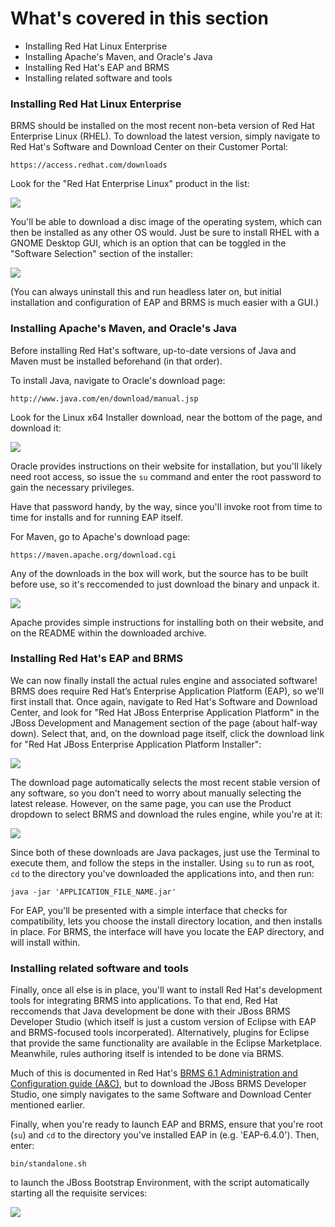 <!--
{
"name": "part-two-installing-brms",
"version" : "0.1",
"title" : "Part II: Installing BRMS",
"description" : "How to install Red Hat's BRMS solution.",
"homepage" : "https://github.com/outlearn-content/outlearn-modules",
"freshnessDate" : 2015-07-08,
"license" : "CC BY 4.0"
}
-->

<!-- @section -->

# What's covered in this section

* Installing Red Hat Linux Enterprise
* Installing Apache's Maven, and Oracle's Java
* Installing Red Hat's EAP and BRMS
* Installing related software and tools


<!-- @section -->

### Installing Red Hat Linux Enterprise

BRMS should be installed on the most recent non-beta version of Red Hat Enterprise Linux (RHEL). To download the latest version, simply navigate to Red Hat's Software and Download Center on their Customer Portal:

`https://access.redhat.com/downloads`

Look for the "Red Hat Enterprise Linux" product in the list:

![](https://cloud.githubusercontent.com/assets/15032492/10430164/a904474c-70cb-11e5-95aa-6df91877632e.PNG)

You'll be able to download a disc image of the operating system, which can then be installed as any other OS would. Just be sure to install RHEL with a GNOME Desktop GUI, which is an option that can be toggled in the "Software Selection" section of the installer:

![](https://cloud.githubusercontent.com/assets/15032492/10430838/80df799a-70cf-11e5-8d25-867b8c3f32e1.PNG)

(You can always uninstall this and run headless later on, but initial installation and configuration of EAP and BRMS is much easier with a GUI.)

<!-- @section -->

### Installing Apache's Maven, and Oracle's Java

Before installing Red Hat's software, up-to-date versions of Java and Maven must be installed beforehand (in that order).

To install Java, navigate to Oracle's download page:

`http://www.java.com/en/download/manual.jsp`

Look for the Linux x64 Installer download, near the bottom of the page, and download it:

![](https://cloud.githubusercontent.com/assets/15032492/10430268/2c4c63e6-70cc-11e5-8121-af4b62abecae.PNG)

Oracle provides instructions on their website for installation, but you'll likely need root access, so issue the `su` command and enter the root password to gain the necessary privileges. 

Have that password handy, by the way, since you'll invoke root from time to time for installs and for running EAP itself.

For Maven, go to Apache's download page:

`https://maven.apache.org/download.cgi`

Any of the downloads in the box will work, but the source has to be built before use, so it's reccomended to just download the binary and unpack it.

![](https://cloud.githubusercontent.com/assets/15032492/10430383/edcf99de-70cc-11e5-9e74-25e88d2fa075.PNG)

Apache provides simple instructions for installing both on their website, and on the README within the downloaded archive.

<!-- @section -->

### Installing Red Hat's EAP and BRMS

We can now finally install the actual rules engine and associated software! BRMS does require Red Hat’s Enterprise Application Platform (EAP), so we'll first install that. Once again, navigate to Red Hat's Software and Download Center, and look for "Red Hat JBoss Enterprise Application Platform" in the JBoss Development and Management section of the page (about half-way down). Select that, and, on the download page itself, click the download link for "Red Hat JBoss Enterprise Application Platform Installer":

![](https://cloud.githubusercontent.com/assets/15032492/10430709/b3577694-70ce-11e5-8416-caaceaad1cab.PNG)

The download page automatically selects the most recent stable version of any software, so you don't need to worry about manually selecting the latest release. However, on the same page, you can use the Product dropdown to select BRMS and download the rules engine, while you're at it:

![](https://cloud.githubusercontent.com/assets/15032492/10430785/1f87be8c-70cf-11e5-97fc-f4e7d3e03ecf.PNG)

Since both of these downloads are Java packages, just use the Terminal to execute them, and follow the steps in the installer. Using `su` to run as root, `cd` to the directory you've downloaded the applications into, and then run:

`java -jar 'APPLICATION_FILE_NAME.jar'`

For EAP, you'll be presented with a simple interface that checks for compatibility, lets you choose the install directory location, and then installs in place. For BRMS, the interface will have you locate the EAP directory, and will install within.

<!-- @section -->

### Installing related software and tools

Finally, once all else is in place, you'll want to install Red Hat's development tools for integrating BRMS into applications. To that end, Red Hat reccomends that Java development be done with their JBoss BRMS Developer Studio (which itself is just a custom version of Eclipse with EAP and BRMS-focused tools incorperated). Alternatively, plugins for Eclipse that provide the same functionality are available in the Eclipse Marketplace. Meanwhile, rules authoring itself is intended to be done via BRMS. 

Much of this is documented in Red Hat's [BRMS 6.1 Administration and Configuration guide (A&C)](https://access.redhat.com/documentation/en-US/Red_Hat_JBoss_BRMS/6.1/html-single/Administration_And_Configuration_Guide/), but to download the JBoss BRMS Developer Studio, one simply navigates to the same Software and Download Center mentioned earlier.

Finally, when you're ready to launch EAP and BRMS, ensure that you're root (`su`) and `cd` to the directory you've installed EAP in (e.g. 'EAP-6.4.0'). Then, enter:

`bin/standalone.sh`

to launch the JBoss Bootstrap Environment, with the script automatically starting all the requisite services:

![](https://cloud.githubusercontent.com/assets/15032492/10431155/82bc47f0-70d1-11e5-93c8-15d356c33c1a.PNG)

<!-- @end -->
